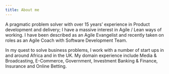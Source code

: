 ```yaml
---
title: About me
---
```


A pragmatic problem solver with over 15 years’ experience in Product development and delivery; I have a massive interest in Agile / Lean ways of working. I have been described as an Agile Evangelist and recently taken on roles as an Agile Coach with Software Development Team.

In my quest to solve business problems, I work with a number of start ups in and around Africa and in the UK. My domain experience include Media & Broadcasting, E-Commerce,  Government, Investment Banking & Finance, Insurance and Online Betting.
